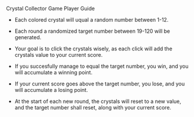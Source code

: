 Crystal Collector Game Player Guide


- Each colored crystal will uqual a random number between 1-12.

- Each round a randomized target number between 19-120 will be generated.

- Your goal is to click the crystals wisely, as each click will add the crystals value to your current score.

- If you succesfully manage to equal the target number, you win, and you will accumulate a winning point.

- If your current score goes above the target number, you lose, and you will accumulate a losing point.

- At the start of each new round, the crystals will reset to a new value, and the target number shall reset, along with your current score.


